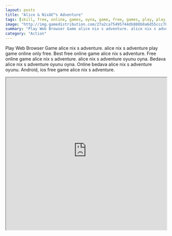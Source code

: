 ```yaml
---
layout: posts
title: "Alice & Nixâ€™s Adventure"
tags: [skill, free, online, games, oyna, game, free, games, play, play, games]
image: "http://img.gamedistribution.com/27a2ca75495744db880b0a6d55ccc70c.jpg"
summary: "Play Web Browser Game alice nix s adventure. alice nix s adventure play game online only free. Best free online game alice nix s adventure. Free online game alice nix s adventure. alice nix s adventure oyunu oyna. Bedava alice nix s adventure oyunu oyna. Online bedava alice nix s adventure oyunu. Android, ios free game alice nix s adventure."
category: "Action"
---
```


Play Web Browser Game alice nix s adventure. alice nix s adventure play game online only free. Best free online game alice nix s adventure. Free online game alice nix s adventure. alice nix s adventure oyunu oyna. Bedava alice nix s adventure oyunu oyna. Online bedava alice nix s adventure oyunu. Android, ios free game alice nix s adventure.

<iframe width="100%" height="480px;" src="http://flash.gamedistribution.com?game=27a2ca75495744db880b0a6d55ccc70c"></iframe>